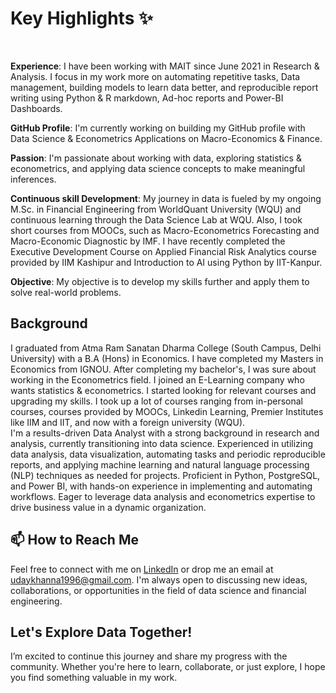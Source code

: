 # Key Highlights ✨
<br/>

**Experience**: I have been working with MAIT since June 2021 in Research & Analysis. I focus in my work more on automating repetitive tasks, Data management, building models to learn data better, and reproducible report writing using Python & R markdown, Ad-hoc reports and Power-BI Dashboards.<br/>

**GitHub Profile**: I'm currently working on building my GitHub profile with Data Science & Econometrics Applications on Macro-Economics & Finance.<br/>

**Passion**: I'm passionate about working with data, exploring statistics & econometrics, and applying data science concepts to make meaningful inferences.<br/> 

**Continuous skill Development**: My journey in data is fueled by my ongoing M.Sc. in Financial Engineering from WorldQuant University (WQU) and continuous learning through the Data Science Lab at WQU. Also, I took short courses from MOOCs, such as Macro-Econometrics Forecasting and Macro-Economic Diagnostic by IMF. I have recently completed the Executive Development Course on Applied Financial Risk Analytics course provided by IIM Kashipur and Introduction to AI using Python by IIT-Kanpur.<br/>

**Objective**: My objective is to develop my skills further and apply them to solve real-world problems.<br/>

## Background

I graduated from Atma Ram Sanatan Dharma College (South Campus, Delhi University) with a B.A (Hons) in Economics. I have completed my Masters in Economics from IGNOU. After completing my bachelor's, I was sure about working in the Econometrics field. I joined an E-Learning company who wants statistics & econometrics. I started looking for relevant courses and upgrading my skills. I took up a lot of courses ranging from in-personal courses, courses provided by MOOCs, Linkedin Learning, Premier Institutes like IIM and IIT, and now with a foreign university (WQU).
<br/>
I'm a results-driven Data Analyst with a strong background in research and analysis, currently transitioning into data science. Experienced in utilizing data analysis, data visualization, automating tasks and periodic reproducible reports, and applying machine learning and natural language processing (NLP) techniques as needed for projects. Proficient in Python, PostgreSQL, and Power BI, with hands-on experience in implementing and automating workflows. Eager to leverage data analysis and econometrics expertise to drive business value in a dynamic organization.

## 📫 How to Reach Me

Feel free to connect with me on [LinkedIn](https://www.linkedin.com/in/udaykhanna96/) or drop me an email at [udaykhanna1996@gmail.com](mailto:udaykhanna1996@gmail.com). I'm always open to discussing new ideas, collaborations, or opportunities in the field of data science and financial engineering.

## Let's Explore Data Together!

I’m excited to continue this journey and share my progress with the community. Whether you're here to learn, collaborate, or just explore, I hope you find something valuable in my work.
